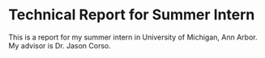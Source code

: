 # Technical Report for Summer Intern
This is a report for my summer intern in University of Michigan, Ann Arbor. My advisor is Dr. Jason Corso.
